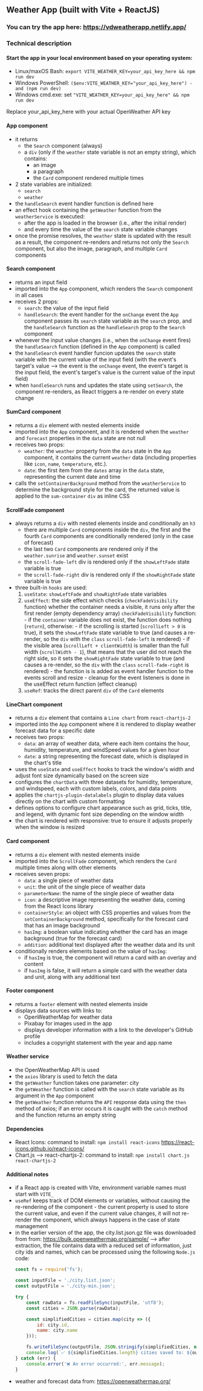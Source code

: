 ## Weather App (built with Vite + ReactJS)

### You can try the app here: https://vdweatherapp.netlify.app/

### Technical description

#### Start the app in your local environment based on your operating system:

- Linux/maxOS Bash: `export VITE_WEATHER_KEY=your_api_key_here && npm run dev`
- Windows PowerShell: `($env:VITE_WEATHER_KEY="your_api_key_here") -and (npm run dev)`
- Windows cmd.exe: set `"VITE_WEATHER_KEY=your_api_key_here" && npm run dev`

Replace your_api_key_here with your actual OpenWeather API key

#### App component

- it returns 
    - the `Search` component (always)
    - a `div` (only if the `weather` state variable is not an empty string), which contains:
        - an image
        - a paragraph
        - the `Card` component rendered multiple times
- 2 state variables are initialized:
    - `search`
    - `weather`
- the `handleSearch` event handler function is defined here
- an effect hook containing the `getWeather` function from the `weatherService` is executed:
    - after the app is loaded in the browser (i.e., after the initial render)
    - and every time the value of the `search` state variable changes
- once the promise resolves, the `weather` state is updated with the result
as a result, the component re-renders and returns not only the `Search` component, but also the image, paragraph, and multiple `Card` components

#### Search component

- returns an input field
- imported into the `App` component, which renders the `Search` component in all cases
- receives 2 props: 
    - `search`: the value of the input field
    - `handleSearch`: the event handler for the `onChange` event
    the `App` component passes its `search` state variable as the `search` prop, and the `handleSearch` function as the `handleSearch` prop to the `Search` component
- whenever the input value changes (i.e., when the `onChange` event fires) the `handleSearch` function (defined in the `App` component) is called
- the `handleSearch` event handler funcion updates the `search` state variable with the current value of the input field (with the event's target's value --> the event is the `onChange` event, the event's target is the input field, the event's target's value is the current value of the input field) 
- when `handleSearch` runs and updates the state using `setSearch`, the component re-renders, as React triggers a re-render on every state change

#### SumCard component
- returns a `div` element with nested elements inside
- imported into the `App` component, and it is rendered when the `weather` and `forecast` properties in the `data` state are not null
- receives two props:
    - `weather`: the `weather` property from the `data` state in the `App` component, it contains the current `weather` data (including properties like `icon`, `name`, `temperature`, etc.).
    - `date`: the first item from the `dates` array in the `data` state, representing the current date and time
- calls the `setContainerBackground` method from the `weatherService` to determine the background style for the card, the returned value is applied to the `sum-container` `div` as inline CSS

#### ScrollFade component
- always returns a `div` with nested elements inside and conditionally an `h3`
    - there are multiple `Card` components inside the `div`, the first and the fourth `Card` components are conditionally rendered (only in the case of forecast)
    - the last two `Card` components are rendered only if the `weather.sunrise` and `weather.sunset` exist
    - the `scroll-fade-left` div is rendered only if the `showLeftFade` state variable is true
    - the `scroll-fade-right` div is rendered only if the `showRightFade` state variable is true
- three built-in `hooks` are used:
    1. `useState`: `showLeftFade` and `showRightFade` state variables
    2. `useEffect`: the side effect which checks (`checkFadeVisibility` function) whether the container needs a visible, it runs only after the first render (empty dependency array)
        `checkFadeVisibility` function: 
            - if the `container` variable does not exist, the function does nothing (`return`), otherwise:
            - if the scrolling is started (`scrollLeft > 0` is true), it sets the `showLeftFade` state variable to true (and causes a re-render, so the `div` with the `class` `scroll-fade-left` is rendered)
            - if the visible area (`scrollLeft + clientWidth`) is smaller than the full width (`scrollWidth - 1`), that means that the user did not reach the right side, so it sets the `showRightFade` state variable to true (and causes a re-render, so the `div` with the `class` `scroll-fade-right` is rendered)
            - the function is is added as event handler function to the events scroll and resize
            - cleanup for the event listeners is done in the useEffect return function (effect cleanup)
    3. `useRef`: tracks the direct parent `div` of the `Card` elements

#### LineChart component
- returns a `div` element that contains a `Line chart` from `react-chartjs-2`
- imported into the `App` component where it is rendered to display weather forecast data for a specific date
- receives two props:
    - `data`: an array of weather data, where each item contains the hour, humidity, temperature, and windSpeed values for a given hour
    - `date`: a string representing the forecast date, which is displayed in the chart's title
- uses the `useState` and `useEffect` hooks to track the window's width and adjust font size dynamically based on the screen size
- configures the `chartData` with three datasets for humidity, temperature, and windspeed, each with custom labels, colors, and data points
- applies the `chartjs-plugin-datalabels` plugin to display data values directly on the chart with custom formatting
- defines options to configure chart appearance such as grid, ticks, title, and legend, with dynamic font size depending on the window width
- the chart is rendered with responsive: true to ensure it adjusts properly when the window is resized

#### Card component

- returns a `div` element with nested elements inside
- imported into the `ScrollFade` component, which renders the `Card` multiple times along with other elements
- receives seven props: 
    -   `data`: a single piece of weather data
    -   `unit`: the unit of the single piece of weather data
    -   `parameterName`: the name of the single piece of weather data
    -   `icon`: a descriptive image representing the weather data, coming from the React Icons library
    -   `containerStyle`: an object with CSS properties and values from the `setContainerBackground` method, specifically for the forecast card that has an image background
    -   `hasImg`: a boolean value indicating whether the card has an image background (true for the forecast card)
    -   `addition`: additional text displayed after the weather data and its unit
- conditionally renders elements based on the value of `hasImg`:
    - if `hasImg` is true, the component will return a card with an overlay and content
    - if `hasImg` is false, it will return a simple card with the weather data and unit, along with any additional text

#### Footer component
- returns a `footer` element with nested elements inside
- displays data sources with links to:
    - OpenWeatherMap for weather data
    - Pixabay for images used in the app
    - displays developer information with a link to the developer's GitHub profile
    - includes a copyright statement with the year and app name

#### Weather service

- the OpenWeatherMap API is used
- the `axios` library is used to fetch the data
- the `getWeather` function takes one parameter: city
- the `getWeather` function is called with the `search` state variable as its argument in the `App` component
- the `getWeather` function returns the `API` response data using the `then` method of axios; if an error occurs it is caught with the  `catch` method and the function returns an empty string

#### Dependencies
- React Icons: 
    command to install: `npm install react-icons`
    https://react-icons.github.io/react-icons/
- Chart.js --> react-chartjs-2:
    command to install: `npm install chart.js react-chartjs-2`

#### Additional notes

- if a React app is created with Vite, environment variable names must start with `VITE_`
- `useRef` keeps track of DOM elements or variables, without causing the re-rendering of the component
        - the current property is used to store the current value, and even if the current value changes, it will not re-render the component, which always happens in the case of state management
- in the earlier version of the app, the city.list.json.gz file was downloaded from from: https://bulk.openweathermap.org/sample/ --> after extraction, the file contains data with a reduced set of information, just city ids and names, which can be processed using the following `Node.js` code:
    ```javascript
    const fs = require('fs');

    const inputFile = './city.list.json';
    const outputFile = './city-min.json';

    try {
        const rawData = fs.readFileSync(inputFile, 'utf8');
        const cities = JSON.parse(rawData);

        const simplifiedCities = cities.map(city => ({
            id: city.id,
            name: city.name
        }));

        fs.writeFileSync(outputFile, JSON.stringify(simplifiedCities, null, 2), 'utf8');
        console.log(`✅ ${simplifiedCities.length} cities saved to: ${outputFile}`);
    } catch (err) {
        console.error('❌ An error occurred:', err.message);
    }
- weather and forecast data from: https://openweathermap.org/